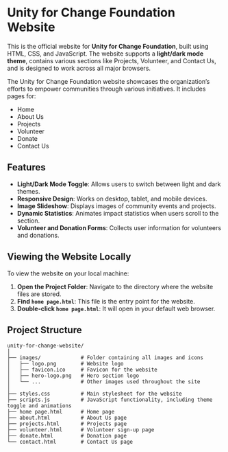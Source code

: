 # Unity for Change Foundation Website

This is the official website for **Unity for Change Foundation**, built using HTML, CSS, and JavaScript. The website supports a **light/dark mode theme**, contains various sections like Projects, Volunteer, and Contact Us, and is designed to work across all major browsers.

The Unity for Change Foundation website showcases the organization’s efforts to empower communities through various initiatives. It includes pages for:

- Home
- About Us
- Projects
- Volunteer
- Donate
- Contact Us

## Features

- **Light/Dark Mode Toggle**: Allows users to switch between light and dark themes.  
- **Responsive Design**: Works on desktop, tablet, and mobile devices.  
- **Image Slideshow**: Displays images of community events and projects.  
- **Dynamic Statistics**: Animates impact statistics when users scroll to the section.  
- **Volunteer and Donation Forms**: Collects user information for volunteers and donations.  

## Viewing the Website Locally

To view the website on your local machine:

1. **Open the Project Folder**: Navigate to the directory where the website files are stored.  
2. **Find `home page.html`**: This file is the entry point for the website.  
3. **Double-click `home page.html`**: It will open in your default web browser.  

## Project Structure

```text
unity-for-change-website/
│
├── images/             # Folder containing all images and icons
│   ├── logo.png        # Website logo
│   ├── favicon.ico     # Favicon for the website
│   ├── hero-logo.png   # Hero section logo
│   └── ...             # Other images used throughout the site
│
├── styles.css          # Main stylesheet for the website
├── scripts.js          # JavaScript functionality, including theme toggle and animations
├── home page.html      # Home page
├── about.html          # About Us page
├── projects.html       # Projects page
├── volunteer.html      # Volunteer sign-up page
├── donate.html         # Donation page
└── contact.html        # Contact Us page
